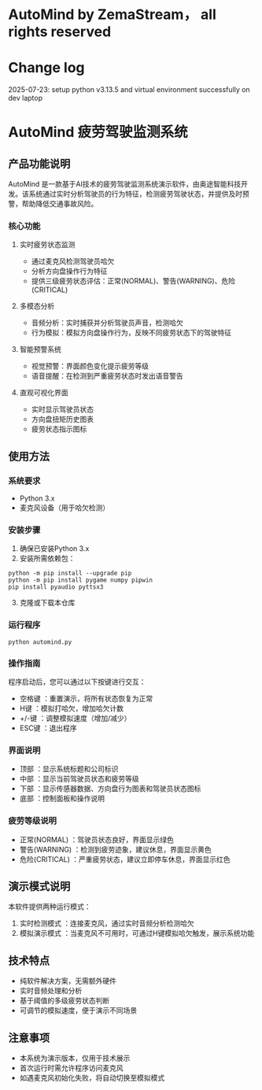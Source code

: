 # AutoMind by ZemaStream， all rights reserved



# Change log

2025-07-23: 
setup python v3.13.5 and virtual environment successfully on dev laptop




# AutoMind 疲劳驾驶监测系统
## 产品功能说明
AutoMind 是一款基于AI技术的疲劳驾驶监测系统演示软件，由奥途智能科技开发。该系统通过实时分析驾驶员的行为特征，检测疲劳驾驶状态，并提供及时预警，帮助降低交通事故风险。

### 核心功能
1. 
   实时疲劳状态监测
   
   - 通过麦克风检测驾驶员哈欠
   - 分析方向盘操作行为特征
   - 提供三级疲劳状态评估：正常(NORMAL)、警告(WARNING)、危险(CRITICAL)
2. 
   多模态分析
   
   - 音频分析：实时捕获并分析驾驶员声音，检测哈欠
   - 行为模拟：模拟方向盘操作行为，反映不同疲劳状态下的驾驶特征
3. 
   智能预警系统
   
   - 视觉预警：界面颜色变化提示疲劳等级
   - 语音提醒：在检测到严重疲劳状态时发出语音警告
4. 
   直观可视化界面
   
   - 实时显示驾驶员状态
   - 方向盘扭矩历史图表
   - 疲劳状态指示图标
## 使用方法
### 系统要求
- Python 3.x
- 麦克风设备（用于哈欠检测）
### 安装步骤
1. 
   确保已安装Python 3.x
2. 
   安装所需依赖包：
```
python -m pip install --upgrade pip
python -m pip install pygame numpy pipwin
pip install pyaudio pyttsx3
```
3. 
   克隆或下载本仓库
### 运行程序
```
python automind.py
```
### 操作指南
程序启动后，您可以通过以下按键进行交互：

- 空格键 ：重置演示，将所有状态恢复为正常
- H键 ：模拟打哈欠，增加哈欠计数
- +/-键 ：调整模拟速度（增加/减少）
- ESC键 ：退出程序
### 界面说明
- 顶部 ：显示系统标题和公司标识
- 中部 ：显示当前驾驶员状态和疲劳等级
- 下部 ：显示传感器数据、方向盘行为图表和驾驶员状态图标
- 底部 ：控制面板和操作说明
### 疲劳等级说明
- 正常(NORMAL) ：驾驶员状态良好，界面显示绿色
- 警告(WARNING) ：检测到疲劳迹象，建议休息，界面显示黄色
- 危险(CRITICAL) ：严重疲劳状态，建议立即停车休息，界面显示红色
## 演示模式说明
本软件提供两种运行模式：

1. 
   实时检测模式 ：连接麦克风，通过实时音频分析检测哈欠
2. 
   模拟演示模式 ：当麦克风不可用时，可通过H键模拟哈欠触发，展示系统功能
## 技术特点
- 纯软件解决方案，无需额外硬件
- 实时音频处理和分析
- 基于阈值的多级疲劳状态判断
- 可调节的模拟速度，便于演示不同场景
## 注意事项
- 本系统为演示版本，仅用于技术展示
- 首次运行时需允许程序访问麦克风
- 如遇麦克风初始化失败，将自动切换至模拟模式